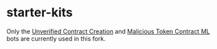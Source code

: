 # starter-kits

Only the [Unverified Contract Creation](./unverified-contract-py) and [Malicious Token Contract ML](./malicious-token-contract-ml-py) bots are currently used in this fork.